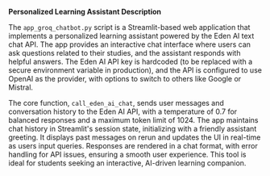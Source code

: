 **Personalized Learning Assistant Description**

The `app_groq_chatbot.py` script is a Streamlit-based web application that implements a personalized learning assistant powered by the Eden AI text chat API. The app provides an interactive chat interface where users can ask questions related to their studies, and the assistant responds with helpful answers. The Eden AI API key is hardcoded (to be replaced with a secure environment variable in production), and the API is configured to use OpenAI as the provider, with options to switch to others like Google or Mistral.

The core function, `call_eden_ai_chat`, sends user messages and conversation history to the Eden AI API, with a temperature of 0.7 for balanced responses and a maximum token limit of 1024. The app maintains chat history in Streamlit's session state, initializing with a friendly assistant greeting. It displays past messages on rerun and updates the UI in real-time as users input queries. Responses are rendered in a chat format, with error handling for API issues, ensuring a smooth user experience. This tool is ideal for students seeking an interactive, AI-driven learning companion.
